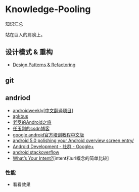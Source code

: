 # Knowledge-Pooling
知识汇总

站在巨人的肩膀上。

## 设计模式 & 重构
 * [Design Patterns & Refactoring](http://sourcemaking.com/)

## git

## andriod
 * [androidweekly](http://androidweekly.net/)[[中文翻译项目](https://github.com/AWCNTT/ArticleTranslateProject)]
 * [apkbus](http://www.apkbus.com/)
 * [老罗的Android之旅](http://blog.csdn.net/Luoshengyang/article/list/6)
 * [任玉刚的csdn博客](http://blog.csdn.net/singwhatiwanna/article/list/6)
 * [google android官方培训教程中文版](http://hukai.me/android-training-course-in-chinese/index.html)
 * [android 5.0 polishing your Android overview screen entry/](http://www.bignerdranch.com/blog/polishing-your-Android-overview-screen-entry/)
 * [Android Development - 社群 - Google+](https://plus.google.com/communities/105153134372062985968)
 * [android stackoverflow](http://stackoverflow.com/tags/android/info)
 * [What’s Your Intent?](http://ryanharter.com/blog/2014/11/26/whats-your-intent/)[intent和url概念的简单比较]
 
 ### 性能
  * 看看效果